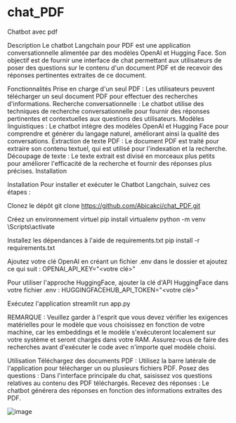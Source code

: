 # chat_PDF
Chatbot avec pdf

Description
Le chatbot Langchain pour PDF est une application conversationnelle alimentée par des modèles OpenAI et Hugging Face.
Son objectif est de fournir une interface de chat permettant aux utilisateurs de poser des questions sur le contenu d'un document PDF et de recevoir des réponses pertinentes extraites de ce document.

Fonctionnalités
Prise en charge d'un seul PDF : Les utilisateurs peuvent télécharger un seul document PDF pour effectuer des recherches d'informations.
Recherche conversationnelle : Le chatbot utilise des techniques de recherche conversationnelle pour fournir des réponses pertinentes et contextuelles aux questions des utilisateurs.
Modèles linguistiques : Le chatbot intègre des modèles OpenAI et Hugging Face pour comprendre et générer du langage naturel, améliorant ainsi la qualité des conversations.
Extraction de texte PDF : Le document PDF est traité pour extraire son contenu textuel, qui est utilisé pour l'indexation et la recherche.
Découpage de texte : Le texte extrait est divisé en morceaux plus petits pour améliorer l'efficacité de la recherche et fournir des réponses plus précises.
Installation

Installation Pour installer et exécuter le Chatbot Langchain, suivez ces étapes :

Clonez le dépôt git clone https://github.com/Abicakci/chat_PDF.git

Créez un environnement virtuel pip install virtualenv python -m venv \Scripts\activate

Installez les dépendances à l'aide de requirements.txt pip install -r requirements.txt

Ajoutez votre clé OpenAI en créant un fichier .env dans le dossier et ajoutez ce qui suit : OPENAI_API_KEY="<votre clé>"

Pour utiliser l'approche HuggingFace, ajouter la clé d'API HuggingFace dans votre fichier .env : HUGGINGFACEHUB_API_TOKEN="<votre clé>"

Exécutez l'application streamlit run app.py

REMARQUE : Veuillez garder à l'esprit que vous devez vérifier les exigences matérielles pour le modèle que vous choisissez en fonction de votre machine, car les embeddings et le modèle s'exécuteront localement sur votre système et seront chargés dans votre RAM. Assurez-vous de faire des recherches avant d'exécuter le code avec n'importe quel modèle choisi.

Utilisation Téléchargez des documents PDF : Utilisez la barre latérale de l'application pour télécharger un ou plusieurs fichiers PDF. Posez des questions : Dans l'interface principale du chat, saisissez vos questions relatives au contenu des PDF téléchargés. Recevez des réponses : Le chatbot générera des réponses en fonction des informations extraites des PDF.

![image](https://github.com/Abicakci/chat_PDF/assets/121668685/6fcffdb1-e9c2-40b1-b324-a10811050ba2)





